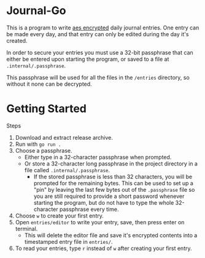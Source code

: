 # Journal-Go

This is a program to write [aes encrypted](https://golang.org/pkg/crypto/aes/) daily journal entries. One entry can be made every day, and that entry can only be edited during the day it's created.

In order to secure your entries you must use a 32-bit passphrase that can either be entered upon starting the program, or saved to a file at `.internal/.passphrase`.

This passphrase will be used for all the files in the `/entries` directory, so without it none can be decrypted.

# Getting Started

Steps
  1. Download and extract release archive.
  2. Run with `go run .`
  3. Choose a passphrase.
      * Either type in a 32-character passphrase when prompted.
      * Or store a 32-character long passphrase in the project directory in a file called `.internal/.passphrase`.
          * If the stored passphrase is less than 32 characters, you will be prompted for the remaining bytes. This can be used to set up a "pin" by leaving the last few bytes out of the `.passphrase` file so you are still required to provide a short password whenever starting the program, but do not have to type the whole 32-character passphrase every time.
  4. Choose `w` to create your first entry.
  5. Open `entries/editor` to write your entry, save, then press enter on terminal.
      * This will delete the editor file and save it's encrypted contents into a timestamped entry file in `entries/`.
  6. To read your entries, type `r` instead of `w` after creating your first entry. 

